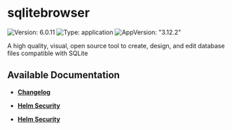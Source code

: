 # sqlitebrowser

![Version: 6.0.11](https://img.shields.io/badge/Version-6.0.11-informational?style=flat-square) ![Type: application](https://img.shields.io/badge/Type-application-informational?style=flat-square) ![AppVersion: "3.12.2"](https://img.shields.io/badge/AppVersion-"3.12.2"-informational?style=flat-square)

A high quality, visual, open source tool to create, design, and edit database files compatible with SQLite

## Available Documentation

- [**Changelog**](CHANGELOG)

- [**Helm Security**](container-security)

- [**Helm Security**](helm-security)

